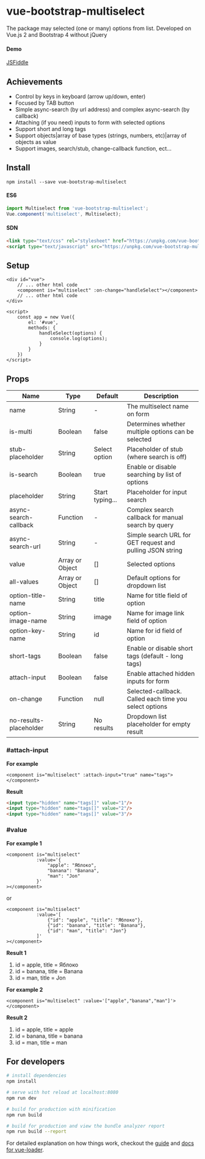 # vue-bootstrap-multiselect

The package may selected (one or many) options from list.
Developed on Vue.js 2 and Bootstrap 4 without jQuery

#### Demo

[JSFiddle](https://jsfiddle.net/lapaliv/xrezntfx/)

## Achievements

* Control by keys in keyboard (arrow up/down, enter)
* Focused by TAB button
* Simple async-search (by url address) and complex async-search (by callback)
* Attaching (if you need) inputs to form with selected options
* Support short and long tags
* Support objects|array of base types (strings, numbers, etc)|array of objects as value
* Support images, search/stub, change-callback function, ect...

## Install

```
npm install --save vue-bootstrap-multiselect
```

#### ES6
```js
import Multiselect from 'vue-bootstrap-multiselect';
Vue.component('multiselect', Multiselect);
```

#### SDN
```html
<link type="text/css" rel="stylesheet" href="https://unpkg.com/vue-bootstrap-multiselect/dist/vue-bootstrap-multiselect.min.css" /> 
<script type="text/javascript" src="https://unpkg.com/vue-bootstrap-multiselect/dist/vue-bootstrap-multiselect.min.js"></script> 
```

## Setup

```vuejs
<div id="vue">
    // ... other html code 
    <component is="multiselect" :on-change="handleSelect"></component>
    // ... other html code
</div>

<script>
    const app = new Vue({
        el: '#vue',
        methods: {
            handleSelect(options) {
                console.log(options);
            }
        }
    })
</script>
```

## Props

| Name                   | Type            | Default         | Description                                               |
|----------------------- | --------------- | --------------- | ----------------------------------------------------------|
| name                   | String          | -               | The multiselect name on form                              |
| is-multi               | Boolean         | false           | Determines whether multiple options can be selected       |
| stub-placeholder       | String          | Select option   | Placeholder of stub (where search is off)                 |
| is-search              | Boolean         | true            | Enable or disable searching by list of options            |
| placeholder            | String          | Start typing... | Placeholder for input search                              |
| async-search-callback  | Function        | -               | Complex search callback for manual search by query        |
| async-search-url       | String          | -               | Simple search URL for GET request and pulling JSON string |
| value                  | Array or Object | []              | Selected options                                          |
| all-values             | Array or Object | []              | Default options for dropdown list                         |
| option-title-name      | String          | title           | Name for title field of option                            |
| option-image-name      | String          | image           | Name for image link field of option                       |
| option-key-name        | String          | id              | Name for id field of option                               |
| short-tags             | Boolean         | false           | Enable or disable short tags (default - long tags)        |
| attach-input           | Boolean         | false           | Enable attached hidden inputs for form                    |
| on-сhange              | Function        | null            | Selected-callback. Called each time you select options    |
| no-results-placeholder | String          | No results      | Dropdown list placeholder for empty result                |

### #attach-input

**For example**

```vuejs
<component is="multiselect" :attach-input="true" name="tags"></component>
```

**Result**
```html
<input type="hidden" name="tags[]" value="1"/>
<input type="hidden" name="tags[]" value="2"/>
<input type="hidden" name="tags[]" value="3"/>
```

### #value

**For example 1**
```vuejs
<component is="multiselect"
           :value='{
               "apple": "Яблоко",
               "banana": "Banana",
               "man": "Jon"
           }'
></component>
```
or

```vuejs
<component is="multiselect"
           :value='[
               {"id": "apple", "title": "Яблоко"},
               {"id": "banana", "title": "Banana"},
               {"id": "man", "title": "Jon"}
           ]'
></component>
```

**Result 1**
1. id = apple, title = Яблоко
2. id = banana, title = Banana
3. id = man, title = Jon

**For example 2**
```vuejs
<component is="multiselect" :value='["apple","banana","man"]'></component>
```

**Result 2**
1. id = apple, title = apple
2. id = banana, title = banana
3. id = man, title = man

## For developers

``` bash
# install dependencies
npm install

# serve with hot reload at localhost:8080
npm run dev

# build for production with minification
npm run build

# build for production and view the bundle analyzer report
npm run build --report
```

For detailed explanation on how things work, checkout the [guide](http://vuejs-templates.github.io/webpack/) and [docs for vue-loader](http://vuejs.github.io/vue-loader).
